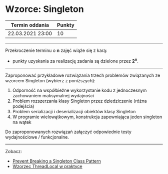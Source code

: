 # Wzorce: Singleton

| Termin oddania | Punkty     |
|----------------|:-----------|
| 22.03.2021 23:00|  10       |

--- 
Przekroczenie terminu o **n** zajęć wiąże się z karą:
- punkty uzyskania za realizację zadania są dzielone przez **2<sup>n</sup>**.

--- 
Zaproponować przykładowe rozwiązania trzech problemów związanych ze wzorcem Singleton (wybierz z poniższych):

1. Odporność na współbieżne wykorzystanie kodu z jednoczesnym zachowaniem maksymalnej wydajności
2. Problem rozszerzania klasy Singleton przez dziedziczenie (różna podejścia)
3. Problem serializacji i deserializacji obiektów klasy Singleton
4. W programie wielowątkowym, konstrukcja zapewniająca jeden singleton na wątek

Do zaproponowanych rozwiązań załączyć odpowiednie testy wydajnościowe / funkcjonalne.

---
Zobacz:
- [Prevent Breaking a Singleton Class Pattern](https://dzone.com/articles/prevent-breaking-a-singleton-class-pattern)
- [Wzorzec ThreadLocal w praktyce](https://mmazurek.dev/wzorzec-threadlocal-w-praktyce/)
